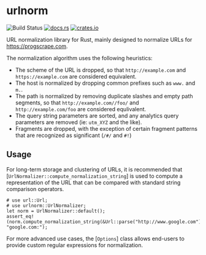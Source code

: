# urlnorm

![Build Status](https://github.com/progscrape/urlnorm/actions/workflows/rust.yml/badge.svg)
[![docs.rs](https://docs.rs/urlnorm/badge.svg)](https://docs.rs/urlnorm)
[![crates.io](https://img.shields.io/crates/v/urlnorm.svg)](https://crates.io/crates/urlnorm)

URL normalization library for Rust, mainly designed to normalize URLs for <https://progscrape.com>.

The normalization algorithm uses the following heuristics:

 * The scheme of the URL is dropped, so that `http://example.com` and `https://example.com` are considered equivalent.
 * The host is normalized by dropping common prefixes such as `www.` and `m.`.
 * The path is normalized by removing duplicate slashes and empty path segments, so that `http://example.com//foo/` and `http://example.com/foo`
   are considered equlivalent.
 * The query string parameters are sorted, and any analytics query parameters are removed (ie: `utm_XYZ` and the like).
 * Fragments are dropped, with the exception of certain fragment patterns that are recognized as significant (`/#/` and `#!`)

## Usage

For long-term storage and clustering of URLs, it is recommended that [`UrlNormalizer::compute_normalization_string`] is used to
compute a representation of the URL that can be compared with standard string comparison operators.

```
# use url::Url;
# use urlnorm::UrlNormalizer;
let norm = UrlNormalizer::default();
assert_eq!(norm.compute_normalization_string(&Url::parse("http://www.google.com").unwrap()), "google.com:");
```

For more advanced use cases, the [`Options`] class allows end-users to provide custom regular expressions for normalization.
